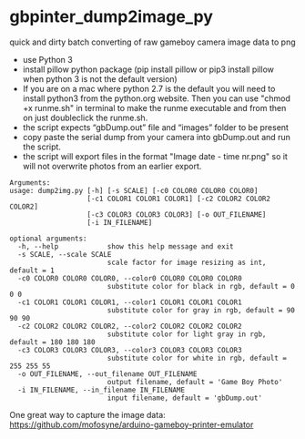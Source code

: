 # gbpinter_dump2image_py
quick and dirty batch converting of raw gameboy camera image data to png

- use Python 3
- install pillow python package (pip install pillow or pip3 install pillow when python 3 is not the default version)
- If you are on a mac where python 2.7 is the default you will need to install python3 from the python.org website. Then you can use "chmod +x runme.sh" in terminal to make the runme executable and from then on just doubleclick the runme.sh.
- the script expects “gbDump.out” file and “images” folder to be present
- copy paste the serial dump from your camera into gbDump.out and run the script.
- the script will export files in the format "Image date - time nr.png" so it will not overwrite photos from an earlier export.

```
Arguments:
usage: dump2img.py [-h] [-s SCALE] [-c0 COLOR0 COLOR0 COLOR0]
                   [-c1 COLOR1 COLOR1 COLOR1] [-c2 COLOR2 COLOR2 COLOR2]
                   [-c3 COLOR3 COLOR3 COLOR3] [-o OUT_FILENAME]
                   [-i IN_FILENAME]

optional arguments:
  -h, --help            show this help message and exit
  -s SCALE, --scale SCALE
                        scale factor for image resizing as int, default = 1
  -c0 COLOR0 COLOR0 COLOR0, --color0 COLOR0 COLOR0 COLOR0
                        substitute color for black in rgb, default = 0 0 0
  -c1 COLOR1 COLOR1 COLOR1, --color1 COLOR1 COLOR1 COLOR1
                        substitute color for gray in rgb, default = 90 90 90
  -c2 COLOR2 COLOR2 COLOR2, --color2 COLOR2 COLOR2 COLOR2
                        substitute color for light gray in rgb, default = 180 180 180
  -c3 COLOR3 COLOR3 COLOR3, --color3 COLOR3 COLOR3 COLOR3
                        substitute color for white in rgb, default = 255 255 55
  -o OUT_FILENAME, --out_filename OUT_FILENAME
                        output filename, default = 'Game Boy Photo'
  -i IN_FILENAME, --in_filename IN_FILENAME
                        input filename, default = 'gbDump.out'
```

One great way to capture the image data:
https://github.com/mofosyne/arduino-gameboy-printer-emulator
